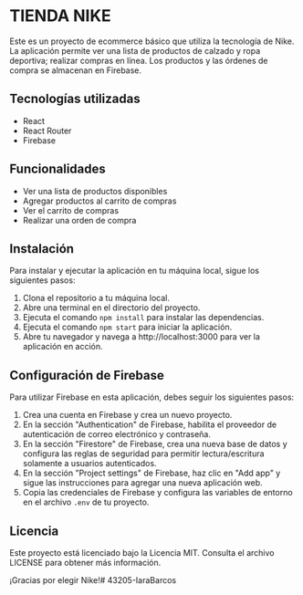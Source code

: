 # TIENDA NIKE

Este es un proyecto de ecommerce básico que utiliza la tecnología de Nike. La aplicación permite ver una lista de productos de calzado y ropa deportiva; realizar compras en línea. Los productos y las órdenes de compra se almacenan en Firebase.

## Tecnologías utilizadas

- React
- React Router
- Firebase

## Funcionalidades

- Ver una lista de productos disponibles
- Agregar productos al carrito de compras
- Ver el carrito de compras
- Realizar una orden de compra

## Instalación

Para instalar y ejecutar la aplicación en tu máquina local, sigue los siguientes pasos:

1. Clona el repositorio a tu máquina local.
2. Abre una terminal en el directorio del proyecto.
3. Ejecuta el comando `npm install` para instalar las dependencias.
4. Ejecuta el comando `npm start` para iniciar la aplicación.
5. Abre tu navegador y navega a http://localhost:3000 para ver la aplicación en acción.

## Configuración de Firebase

Para utilizar Firebase en esta aplicación, debes seguir los siguientes pasos:

1. Crea una cuenta en Firebase y crea un nuevo proyecto.
2. En la sección "Authentication" de Firebase, habilita el proveedor de autenticación de correo electrónico y contraseña.
3. En la sección "Firestore" de Firebase, crea una nueva base de datos y configura las reglas de seguridad para permitir lectura/escritura solamente a usuarios autenticados.
4. En la sección "Project settings" de Firebase, haz clic en "Add app" y sigue las instrucciones para agregar una nueva aplicación web.
5. Copia las credenciales de Firebase y configura las variables de entorno en el archivo `.env` de tu proyecto.

## Licencia

Este proyecto está licenciado bajo la Licencia MIT. Consulta el archivo LICENSE para obtener más información.

¡Gracias por elegir Nike!# 43205-IaraBarcos
